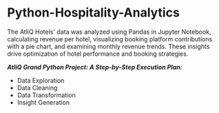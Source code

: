 # Python-Hospitality-Analytics
The AtliQ Hotels' data was analyzed using Pandas in Jupyter Notebook, calculating revenue per hotel, visualizing booking platform contributions with a pie chart, and examining monthly revenue trends. These insights drive optimization of hotel performance and booking strategies.

***AtliQ Grand Python Project: A Step-by-Step Execution Plan:***

- Data Exploration
- Data Cleaning
- Data Transformation
- Insight Generation
